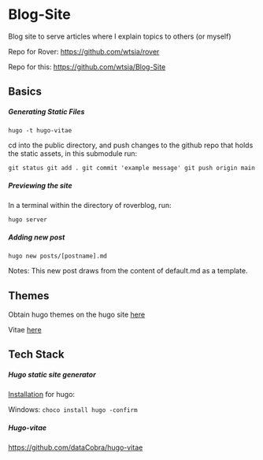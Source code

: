 # Blog-Site
Blog site to serve articles where I explain topics to others (or myself)

Repo for Rover:
https://github.com/wtsia/rover

Repo for this:
https://github.com/wtsia/Blog-Site

## Basics
##### Generating Static Files
`hugo -t hugo-vitae`

cd into the public directory, and push changes to the github repo that holds the static assets, in this submodule run:

``
git status
git add .
git commit 'example message'
git push origin main
``

##### Previewing the site 
In a terminal within the directory of roverblog, run:

`hugo server`

##### Adding new post
`hugo new posts/[postname].md`

Notes: This new post draws from the content of default.md as a template.

## Themes
Obtain hugo themes on the hugo site [here](https://themes.gohugo.io/)

Vitae [here](https://themes.gohugo.io/themes/hugo-vitae/)

## Tech Stack
##### Hugo static site generator

[Installation](https://gohugo.io/getting-started/installing/) for hugo:

Windows:
`choco install hugo -confirm`

##### Hugo-vitae
https://github.com/dataCobra/hugo-vitae
